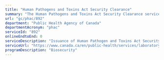 ```yaml
---
title: "Human Pathogens and Toxins Act Security Clearance"
summary: "The Human Pathogens and Toxins Act Security Clearance service from Public Health Agency of Canada is not available end-to-end online, according to the GC Service Inventory."
url: "gc/phac/892"
department: "Public Health Agency of Canada"
departmentAcronym: "phac"
serviceId: "892"
onlineEndtoEnd: 0
serviceDescription: "Issuance of Human Pathogen and Toxins Act Security Clearances to individuals with access to Security Sensitive Biological Agents (SSBA), which are a prescribed list of high risk human pathogens (Risk Groups 3 and 4) and select toxins."
serviceUrl: "https://www.canada.ca/en/public-health/services/laboratory-biosafety-biosecurity/biosecurity.html"
programDescription: "Biosecurity"
---
```

